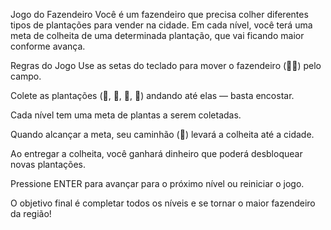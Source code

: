 Jogo do Fazendeiro
Você é um fazendeiro que precisa colher diferentes tipos de plantações para vender na cidade. Em cada nível, você terá uma meta de colheita de uma determinada plantação, que vai ficando maior conforme avança.

Regras do Jogo
Use as setas do teclado para mover o fazendeiro (👨‍🌾) pelo campo.

Colete as plantações (🌾, 🧵, 🍎, 🥕) andando até elas — basta encostar.

Cada nível tem uma meta de plantas a serem coletadas.

Quando alcançar a meta, seu caminhão (🚚) levará a colheita até a cidade.

Ao entregar a colheita, você ganhará dinheiro que poderá desbloquear novas plantações.

Pressione ENTER para avançar para o próximo nível ou reiniciar o jogo.

O objetivo final é completar todos os níveis e se tornar o maior fazendeiro da região!
